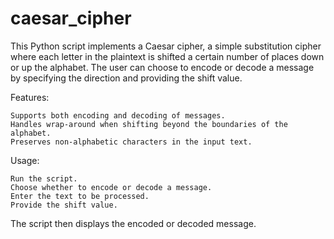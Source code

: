 # caesar_cipher

This Python script implements a Caesar cipher, a simple substitution cipher where each 
letter in the plaintext is shifted a certain number of places down or up the alphabet. The 
user can choose to encode or decode a message by specifying the direction and providing the 
shift value.

Features:

    Supports both encoding and decoding of messages.
    Handles wrap-around when shifting beyond the boundaries of the alphabet.
    Preserves non-alphabetic characters in the input text.

Usage:

    Run the script.
    Choose whether to encode or decode a message.
    Enter the text to be processed.
    Provide the shift value.

The script then displays the encoded or decoded message.
